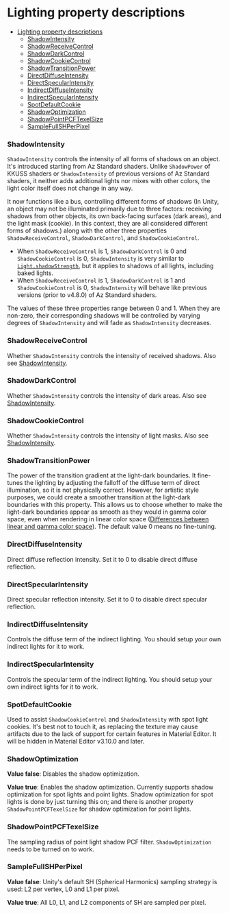 # Lighting property descriptions

- [Lighting property descriptions](#lighting-property-descriptions)
    - [ShadowIntensity](#shadowintensity)
    - [ShadowReceiveControl](#shadowreceivecontrol)
    - [ShadowDarkControl](#shadowdarkcontrol)
    - [ShadowCookieControl](#shadowcookiecontrol)
    - [ShadowTransitionPower](#shadowtransitionpower)
    - [DirectDiffuseIntensity](#directdiffuseintensity)
    - [DirectSpecularIntensity](#directspecularintensity)
    - [IndirectDiffuseIntensity](#indirectdiffuseintensity)
    - [IndirectSpecularIntensity](#indirectspecularintensity)
    - [SpotDefaultCookie](#spotdefaultcookie)
    - [ShadowOptimization](#shadowoptimization)
    - [ShadowPointPCFTexelSize](#shadowpointpcftexelsize)
    - [SampleFullSHPerPixel](#samplefullshperpixel)

### ShadowIntensity
`ShadowIntensity` controls the intensity of all forms of shadows on an object. It's introduced starting from Az Standard shaders. Unlike `ShadowPower` of KKUSS shaders or `ShadowIntensity` of previous versions of Az Standard shaders, it neither adds additional lights nor mixes with other colors, the light color itself does not change in any way.

It now functions like a bus, controlling different forms of shadows (In Unity, an object may not be illuminated primarily due to three factors: receiving shadows from other objects, its own back-facing surfaces (dark areas), and the light mask (cookie). In this context, they are all considered different forms of shadows.) along with the other three properties `ShadowReceiveControl`, `ShadowDarkControl`, and `ShadowCookieControl`.

- When `ShadowReceiveControl` is 1, `ShadowDarkControl` is 0 and `ShadowCookieControl` is 0, `ShadowIntensity` is very similar to [`Light.shadowStrength`](https://docs.unity3d.com/ScriptReference/Light-shadowStrength.html), but it applies to shadows of all lights, including baked lights.
- When `ShadowReceiveControl` is 1, `ShadowDarkControl` is 1 and `ShadowCookieControl` is 0, `ShadowIntensity` will behave like previous versions (prior to v4.8.0) of Az Standard shaders.
 
The values of these three properties range between 0 and 1. When they are non-zero, their corresponding shadows will be controlled by varying degrees of `ShadowIntensity` and will fade as `ShadowIntensity` decreases.

### ShadowReceiveControl
Whether `ShadowIntensity` controls the intensity of received shadows. Also see [ShadowIntensity](#shadowintensity).

### ShadowDarkControl
Whether `ShadowIntensity` controls the intensity of dark areas. Also see [ShadowIntensity](#shadowintensity).

### ShadowCookieControl
Whether `ShadowIntensity` controls the intensity of light masks. Also see [ShadowIntensity](#shadowintensity).

### ShadowTransitionPower
The power of the transition gradient at the light-dark boundaries. It fine-tunes the lighting by adjusting the falloff of the diffuse term of direct illumination, so it is not physically correct. However, for artistic style purposes, we could create a smoother transition at the light-dark boundaries with this property. This allows us to choose whether to make the light-dark boundaries appear as smooth as they would in gamma color space, even when rendering in linear color space ([Differences between linear and gamma color space](https://docs.unity3d.com/2019.4/Documentation/Manual/LinearRendering-LinearOrGammaWorkflow.html)). The default value 0 means no fine-tuning.

### DirectDiffuseIntensity
Direct diffuse reflection intensity. Set it to 0 to disable direct diffuse reflection.

### DirectSpecularIntensity
Direct specular reflection intensity. Set it to 0 to disable direct specular reflection.

### IndirectDiffuseIntensity
Controls the diffuse term of the indirect lighting. You should setup your own indirect lights for it to work.

### IndirectSpecularIntensity
Controls the specular term of the indirect lighting. You should setup your own indirect lights for it to work.

### SpotDefaultCookie
Used to assist `ShadowCookieControl` and `ShadowIntensity` with spot light cookies. It's best not to touch it, as replacing the texture may cause artifacts due to the lack of support for certain features in Material Editor. It will be hidden in Material Editor v3.10.0 and later.

### ShadowOptimization
**Value false**: Disables the shadow optimization.

**Value true**: Enables the shadow optimization. Currently supports shadow optimization for spot lights and point lights. Shadow optimization for spot lights is done by just turning this on; and there is another property `ShadowPointPCFTexelSize` for shadow optimization for point lights.

### ShadowPointPCFTexelSize
The sampling radius of point light shadow PCF filter. `ShadowOptimization` needs to be turned on to work.

### SampleFullSHPerPixel
**Value false**: Unity's default SH (Spherical Harmonics) sampling strategy is used: L2 per vertex, L0 and L1 per pixel.

**Value true**: All L0, L1, and L2 components of SH are sampled per pixel.
